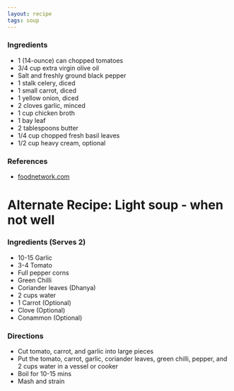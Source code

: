 ```yaml
---
layout: recipe
tags: soup
---
```


### Ingredients

- 1 (14-ounce) can chopped tomatoes
- 3/4 cup extra virgin olive oil
- Salt and freshly ground black pepper
- 1 stalk celery, diced
- 1 small carrot, diced
- 1 yellow onion, diced
- 2 cloves garlic, minced
- 1 cup chicken broth
- 1 bay leaf
- 2 tablespoons butter
- 1/4 cup chopped fresh basil leaves
- 1/2 cup heavy cream, optional

### References

- [foodnetwork.com](https://www.foodnetwork.com/recipes/michael-chiarello/homemade-tomato-soup-recipe-1916028)

# Alternate Recipe: Light soup - when not well

### Ingredients (Serves 2)

- 10-15 Garlic
- 3-4 Tomato
- Full pepper corns
- Green Chilli
- Coriander leaves (Dhanya)
- 2 cups water
- 1 Carrot (Optional)
- Clove (Optional)
- Conammon (Optional)

### Directions

- Cut tomato, carrot, and garlic into large pieces
- Put the tomato, carrot, garlic, coriander leaves, green chilli, pepper, and 2 cups water in a vessel or cooker
- Boil for 10-15 mins
- Mash and strain
